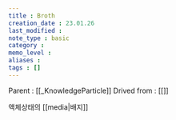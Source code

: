 ```yaml
---
title : Broth
creation_date : 23.01.26
last_modified :
note_type : basic
category :
memo_level :
aliases : 
tags : []
---
```


Parent : [[_KnowledgeParticle]]
Drived from : [[]]

액체상태의 [[media|배지]]